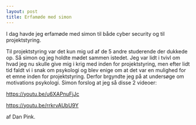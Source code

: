 ```yaml
---
layout: post
title: Erfamøde med simon
---
```


I dag havde jeg erfamøde med simon til både cyber security og til projektstyring. 

Til projektstyring var det kun mig ud af de 5 andre studerende der dukkede op. 
Så simon og jeg holdte mødet sammen istedet.
Jeg var lidt i tvivl om hvad jeg nu skulle give mig i krig med inden for projektstyring, 
men efter lidt tid faldt vi i snak om psykologi og blev enige om at det var en mulighed for et emne inden for projektstyring. 
Derfor brgyndte jeg på at undersøge om motivations psykologi. 
Simon forslog at jeg så disse 2 videoer: 

https://youtu.be/u6XAPnuFjJc

https://youtu.be/rrkrvAUbU9Y

af Dan Pink. 

